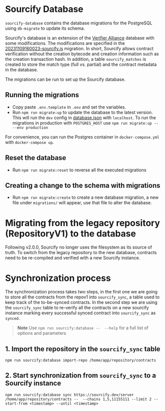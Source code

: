 # Sourcify Database

`sourcify-database` contains the database migrations for the PostgreSQL using `db-migrate` to update its schema.

Sourcify's database is an extension of the [Verifier Alliance](https://verifieralliance.org) database with some modifications. The modifications are specified in the [20231109160023-sourcify.js](./migrations/20231109160023-sourcify.js) migration. In short, Sourcify allows contract verification without the creation bytecode and creation information such as the creation transaction hash. In addition, a table `sourcify_matches` is created to store the match type (full vs. partial) and the contract metadata in the database.

The migrations can be run to set up the Sourcify database.

## Running the migrations

- Copy paste `.env.template` in `.env` and set the variables.
- Run `npm run migrate:up` to update the database to the latest version. This will run the `dev` config in [database.json](./database.json) with `localhost`. To run the migrations in production with `POSTGRES_HOST` use `npm run migrate:up -- --env production`

For convenience, you can run the Postgres container in `docker-compose.yml` with `docker-compose up`.

## Reset the database

- Run `npm run migrate:reset` to reverse all the executed migrations

## Creating a change to the schema with migrations

- Run `npm run migrate:create` to create a new database migration, a new file under `migrations/` will appear, use that file to alter the database.

# Migrating from the legacy repository (RepositoryV1) to the database

Following v2.0.0, Sourcify no longer uses the filesystem as its source of truth. To switch from the legacy repository to the new database, contracts need to be re-compiled and verified with a new Sourcify instance.

# Synchronization process

The synchronization process takes two steps, in the first one we are going to store all the contracts from the repov1 into `sourcify_sync`, a table used to keep track of the to-be-synced contracts. In the second step we are using the `sourcify_sync` table to re-verify all the contracts on a new sourcify instance marking every successful synced contract into `sourcify_sync` as `synced`.

> **Note**
> Use `npm run sourcify:database --  --help` for a full list of options and parameters

## 1. Import the repository in the `sourcify_sync` table

```
npm run sourcify:database import-repo /home/app/repository/contracts
```

## 2. Start synchronization from `sourcify_sync` to a Sourcify instance

```
npm run sourcify:database sync https://sourcify.dev/server /home/app/repository/contracts --  --chains 1,5,11155111 --limit 2 --start-from <timestamp> --until <timestamp>
```
